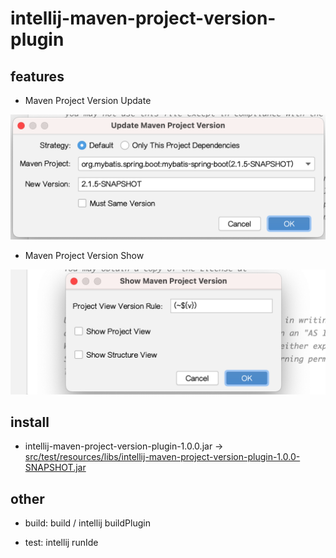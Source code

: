 # intellij-maven-project-version-plugin

    
## features

+ Maven Project Version Update

![update-version](src/test/resources/picture/update-version.png)

+ Maven Project Version Show

![show-version](src/test/resources/picture/show-version.png) 
          


## install

 - intellij-maven-project-version-plugin-1.0.0.jar -> [src/test/resources/libs/intellij-maven-project-version-plugin-1.0.0-SNAPSHOT.jar](src/test/resources/libs/intellij-maven-project-version-plugin-1.0.0.jar)


## other

 - build: build / intellij buildPlugin
 
 - test: intellij runIde
